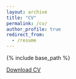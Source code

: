 ```yaml
---
layout: archive
title: "CV"
permalink: /cv/
author_profile: true
redirect_from:
  - /resume
---
```


{% include base_path %}

<a href="https://kalinn.github.io/kristinlinn/files/Linn_CV.pdf" target="_blank">Download CV</a>